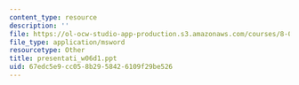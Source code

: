 ```yaml
---
content_type: resource
description: ''
file: https://ol-ocw-studio-app-production.s3.amazonaws.com/courses/8-02t-electricity-and-magnetism-spring-2005/67edc5e9cc058b2958426109f29be526_presentati_w06d1.ppt
file_type: application/msword
resourcetype: Other
title: presentati_w06d1.ppt
uid: 67edc5e9-cc05-8b29-5842-6109f29be526
---
```

